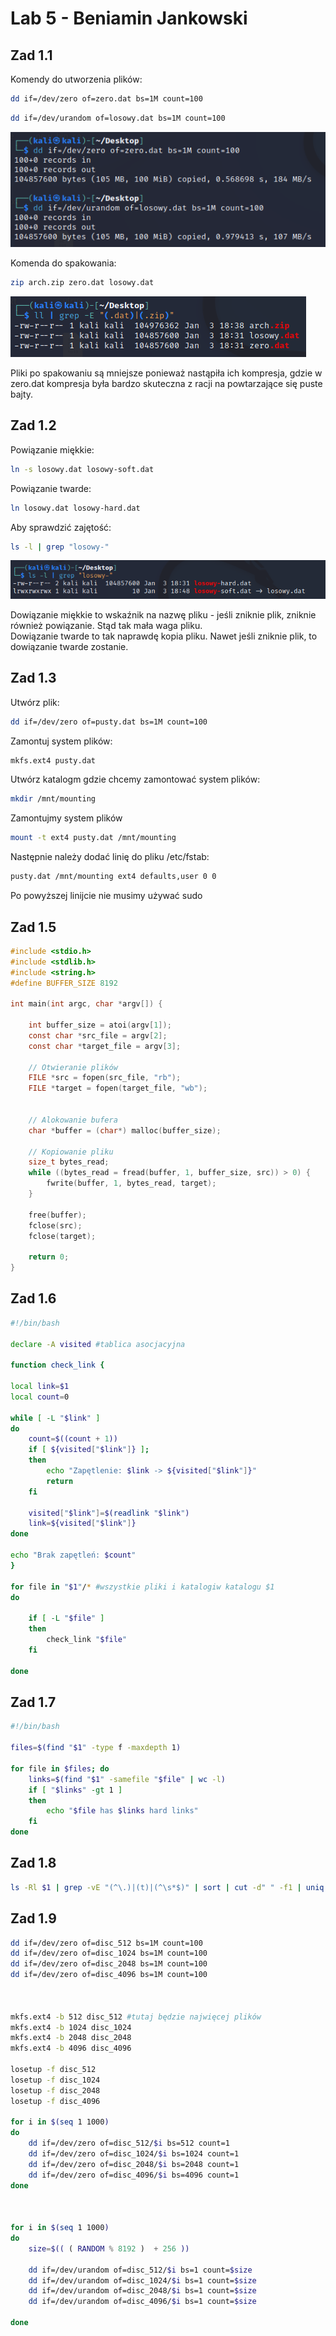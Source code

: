 # Lab 5 - Beniamin Jankowski

## Zad 1.1

Komendy do utworzenia plików:

```bash
dd if=/dev/zero of=zero.dat bs=1M count=100
```

```bash
dd if=/dev/urandom of=losowy.dat bs=1M count=100
```


![](images/two_random_files.png)

Komenda do spakowania:

```bash
zip arch.zip zero.dat losowy.dat
```
![](images/after_pack.png)

Pliki po spakowaniu są mniejsze ponieważ nastąpiła ich kompresja, gdzie w zero.dat kompresja była bardzo skuteczna z racji na powtarzające się puste bajty.

## Zad 1.2

Powiązanie miękkie:
    
```bash
ln -s losowy.dat losowy-soft.dat
```
Powiązanie twarde:
    
```bash
ln losowy.dat losowy-hard.dat
```
Aby sprawdzić zajętość:

```bash
ls -l | grep "losowy-"
```
![](images/links.png)

Dowiązanie miękkie to wskaźnik na nazwę pliku - jeśli zniknie plik, zniknie również powiązanie. Stąd tak mała waga pliku. \
Dowiązanie twarde to tak naprawdę kopia pliku. Nawet jeśli zniknie plik, to dowiązanie twarde zostanie.

## Zad 1.3
Utwórz plik:

```bash
dd if=/dev/zero of=pusty.dat bs=1M count=100
```
Zamontuj system plików:

```bash
mkfs.ext4 pusty.dat
```
Utwórz katalogm gdzie chcemy zamontować system plików:

```bash
mkdir /mnt/mounting
```
Zamontujmy system plików

```bash
mount -t ext4 pusty.dat /mnt/mounting
```
Następnie należy dodać linię do pliku /etc/fstab:

```bash
pusty.dat /mnt/mounting ext4 defaults,user 0 0
```
Po powyższej linijcie nie musimy używać sudo

## Zad 1.5

```c
#include <stdio.h>
#include <stdlib.h>
#include <string.h>
#define BUFFER_SIZE 8192

int main(int argc, char *argv[]) {
  
    int buffer_size = atoi(argv[1]);
    const char *src_file = argv[2];
    const char *target_file = argv[3];

    // Otwieranie plików
    FILE *src = fopen(src_file, "rb");
    FILE *target = fopen(target_file, "wb");
  

    // Alokowanie bufera
    char *buffer = (char*) malloc(buffer_size);

    // Kopiowanie pliku
    size_t bytes_read;
    while ((bytes_read = fread(buffer, 1, buffer_size, src)) > 0) {
        fwrite(buffer, 1, bytes_read, target);
    }

    free(buffer);
    fclose(src);
    fclose(target);

    return 0;
}
```

## Zad 1.6


```bash
#!/bin/bash

declare -A visited #tablica asocjacyjna

function check_link {

local link=$1
local count=0

while [ -L "$link" ]
do
    count=$((count + 1))
    if [ ${visited["$link"]} ]; 
    then
        echo "Zapętlenie: $link -> ${visited["$link"]}"
        return
    fi

    visited["$link"]=$(readlink "$link")
    link=${visited["$link"]}
done

echo "Brak zapętleń: $count"
}

for file in "$1"/* #wszystkie pliki i katalogiw katalogu $1
do

    if [ -L "$file" ]
    then
        check_link "$file"
    fi

done
```

## Zad 1.7

```bash
#!/bin/bash

files=$(find "$1" -type f -maxdepth 1)

for file in $files; do
    links=$(find "$1" -samefile "$file" | wc -l)
    if [ "$links" -gt 1 ]
    then
        echo "$file has $links hard links"
    fi
done
```

## Zad 1.8

```bash
ls -Rl $1 | grep -vE "(^\.)|(t)|(^\s*$)" | sort | cut -d" " -f1 | uniq -c
```

## Zad 1.9

```bash
dd if=/dev/zero of=disc_512 bs=1M count=100
dd if=/dev/zero of=disc_1024 bs=1M count=100
dd if=/dev/zero of=disc_2048 bs=1M count=100
dd if=/dev/zero of=disc_4096 bs=1M count=100



mkfs.ext4 -b 512 disc_512 #tutaj będzie najwięcej plików
mkfs.ext4 -b 1024 disc_1024
mkfs.ext4 -b 2048 disc_2048
mkfs.ext4 -b 4096 disc_4096

losetup -f disc_512
losetup -f disc_1024
losetup -f disc_2048
losetup -f disc_4096

for i in $(seq 1 1000)
do
    dd if=/dev/zero of=disc_512/$i bs=512 count=1
    dd if=/dev/zero of=disc_1024/$i bs=1024 count=1
    dd if=/dev/zero of=disc_2048/$i bs=2048 count=1
    dd if=/dev/zero of=disc_4096/$i bs=4096 count=1
done



for i in $(seq 1 1000)
do
    size=$(( ( RANDOM % 8192 )  + 256 ))

    dd if=/dev/urandom of=disc_512/$i bs=1 count=$size
    dd if=/dev/urandom of=disc_1024/$i bs=1 count=$size
    dd if=/dev/urandom of=disc_2048/$i bs=1 count=$size
    dd if=/dev/urandom of=disc_4096/$i bs=1 count=$size
    
done
```



